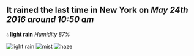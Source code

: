 ## It rained the last time in New York on *May 24th 2016 around 10:50 am*
💧  **light rain** *Humidity 87%*

![light rain](http://openweathermap.org/img/w/10d.png) ![mist](http://openweathermap.org/img/w/50d.png) ![haze](http://openweathermap.org/img/w/50d.png)
